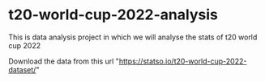 # t20-world-cup-2022-analysis
This is data analysis project in which we will analyse the stats of t20 world cup 2022

Download the data from this url "https://statso.io/t20-world-cup-2022-dataset/"
